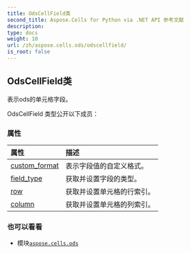 ```yaml
---
title: OdsCellField类
second_title: Aspose.Cells for Python via .NET API 参考文献
description:
type: docs
weight: 10
url: /zh/aspose.cells.ods/odscellfield/
is_root: false
---
```

## OdsCellField类
表示ods的单元格字段。



OdsCellField 类型公开以下成员：

### 属性
|属性|描述|
| :- | :- |
| [custom_format](/cells/python-net/zh/aspose.cells.ods/odscellfield/custom_format) |表示字段值的自定义格式。|
| [field_type](/cells/python-net/zh/aspose.cells.ods/odscellfield/field_type) |获取并设置字段的类型。|
| [row](/cells/python-net/zh/aspose.cells.ods/odscellfield/row) |获取并设置单元格的行索引。|
| [column](/cells/python-net/zh/aspose.cells.ods/odscellfield/column) |获取并设置单元格的列索引。|



### 也可以看看
* 模块[`aspose.cells.ods`](..)
